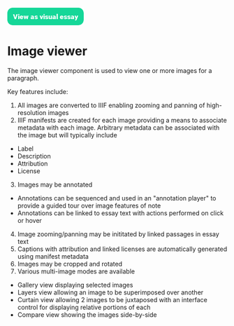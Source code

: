 <a href="https://visual-essays.app"><img src="/ve-button.png"></a>

# Image viewer

The image viewer component is used to view one or more images for a paragraph.

Key features include:

1. All images are converted to IIIF enabling zooming and panning of high-resolution images
2. IIIF manifests are created for each image providing a means to associate metadata with each image.  Arbitrary metadata can be associated with the image but will typically include
  - Label
  - Description
  - Attribution
  - License
3. Images may be annotated
  - Annotations can be sequenced and used in an "annotation player" to provide a guided tour over image features of note
  - Annotations can be linked to essay text with actions performed on click or hover
4. Image zooming/panning may be inititated by linked passages in essay text
5. Captions with attribution and linked licenses are automatically generated using manifest metadata
6. Images may be cropped and rotated
7. Various multi-image modes are available
  - Gallery view displaying selected images
  - Layers view allowing an image to be superimposed over another
  - Curtain view allowing 2 images to be juxtaposed with an interface control for displaying relative portions of each
  - Compare view showing the images side-by-side
  

